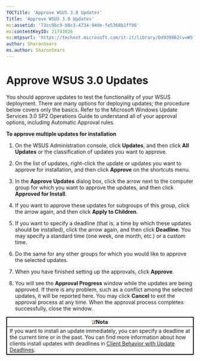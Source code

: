 ```yaml
---
TOCTitle: 'Approve WSUS 3.0 Updates'
Title: 'Approve WSUS 3.0 Updates'
ms:assetid: '73cc9bc9-b8c3-4734-94de-fe5368b1ff06'
ms:contentKeyID: 21743026
ms:mtpsurl: 'https://technet.microsoft.com/it-it/library/Dd939862(v=WS.10)'
author: SharonSears
ms.author: SharonSears
---
```


Approve WSUS 3.0 Updates
========================

You should approve updates to test the functionality of your WSUS deployment. There are many options for deploying updates; the procedure below covers only the basics. Refer to the Microsoft Windows Update Services 3.0 SP2 Operations Guide to understand all of your approval options, including Automatic Approval rules.

**To approve multiple updates for installation**
1.  On the WSUS Administration console, click **Updates**, and then click **All Updates** or the classification of updates you want to approve.

2.  On the list of updates, right-click the update or updates you want to approve for installation, and then click **Approve** on the shortcuts menu.

3.  In the **Approve Updates** dialog box, click the arrow next to the computer group for which you want to approve the updates, and then click **Approved for Install**.

4.  If you want to approve these updates for subgroups of this group, click the arrow again, and then click **Apply to Children**.

5.  If you want to specify a deadline (that is, a time by which these updates should be installed), click the arrow again, and then click **Deadline**. You may specify a standard time (one week, one month, etc.) or a custom time.

6.  Do the same for any other groups for which you would like to approve the selected updates.

7.  When you have finished setting up the approvals, click **Approve**.

8.  You will see the **Approval Progress** window while the updates are being approved. If there is any problem, such as a conflict among the selected updates, it will be reported here. You may click **Cancel** to exit the approval process at any time. When the approval process completes successfully, close the window.

 
<table style="border:1px solid black;">
<colgroup>
<col width="100%" />
</colgroup>
<thead>
<tr class="header">
<th style="border:1px solid black;" ><img src="/security-updates/images/Dd939862.note(WS.10).gif" />Nota</th>
</tr>
</thead>
<tbody>
<tr class="odd">
<td style="border:1px solid black;">If you want to install an update immediately, you can specify a deadline at the current time or in the past. You can find more information about how clients install updates with deadlines in <a href="https://technet.microsoft.com/f4aff13a-07f0-4939-881f-95191a025fcc">Client Behavior with Update Deadlines</a>.
</td>
</tr>
</tbody>
</table>
